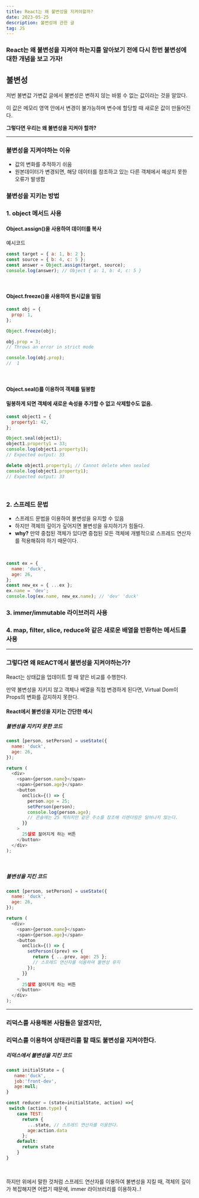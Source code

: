 ```yaml
---
title: React는 왜 불변성을 지켜야할까?
date: 2023-05-25
description: 불변성에 관한 글
tag: JS
---
```


### React는 왜 불변성을 지켜야 하는지를 알아보기 전에 다시 한번 불변성에 대한 개념을 보고 가자!

## 불변성

저번 불변값 가변값 글에서 불변성은 변하지 않는 바뀔 수 없는 값이라는 것을 알았다.

이 값은 메모리 영역 안에서 변경이 불가능하며 변수에 할당할 때 새로운 값이 만들어진다.
<br />

<span className="blue"> **그렇다면 우리는 왜 불변성을 지켜야 할까?** </span>

---

### 불변성을 지켜야하는 이유

- 값의 변화를 추적하기 쉬움
- 원본데이터가 변경되면, 해당 데이터를 참조하고 있는 다른 객체에서 예상치 못한 오류가 발생함

### 불변성을 지키는 방법

### 1. **object 메서드 사용**

#### Object.assign()을 사용하여 데이터를 복사

예시코드

```js
const target = { a: 1, b: 2 };
const source = { b: 4, c: 5 };
const answer = Object.assign(target, source);
console.log(answer); // Object { a: 1, b: 4, c: 5 }
```

<br/>

#### Object.freeze()을 사용하여 원시값을 얼림

```js
const obj = {
  prop: 1,
};

Object.freeze(obj);

obj.prop = 3;
// Throws an error in strict mode

console.log(obj.prop);
//  1
```

<br/>

#### Object.seal()를 이용하여 객체를 밀봉함

#### 밀봉하게 되면 객체에 새로운 속성을 추가할 수 없고 삭제할수도 없음.

```js
const object1 = {
  property1: 42,
};

Object.seal(object1);
object1.property1 = 33;
console.log(object1.property1);
// Expected output: 33

delete object1.property1; // Cannot delete when sealed
console.log(object1.property1);
// Expected output: 33
```

<br/>

### 2. 스프레드 문법

- 스프레드 문법을 이용하여 불변성을 유지할 수 있음
- 하지만 객체의 깊이가 깊어지면 불변성을 유지하기가 힘들다.
- **why?** 만약 중첩된 객체가 있다면 중첩된 모든 객체에 개별적으로 스프레드 연산자를 적용해줘야 하기 때문이다.

<br/>

```js
const ex = {
  name: 'duck',
  age: 26,
};
const new_ex = { ...ex };
ex.name = 'dev';
console.log(ex.name, new_ex.name); // 'dev' 'duck'
```

### 3. immer/immutable 라이브러리 사용

### 4. map, filter, slice, reduce와 같은 새로운 배열을 반환하는 메서드를 사용

---

### 그렇다면 왜 REACT에서 불변성을 지켜야하는가?

React는 상태값을 업데이트 할 때 얕은 비교를 수행한다.

만약 불변성을 지키지 않고 객체나 배열을 직접 변경하게 된다면, Virtual Dom이 Props의 변화를 감지하지 못한다.

#### React에서 불변성을 지키는 간단한 예시

##### 불변성을 지키지 못한 코드

```js
const [person, setPerson] = useState({
  name: 'duck',
  age: 26,
});

return (
  <div>
    <span>{person.name}</span>
    <span>{person.age}</span>
    <button
      onClick={() => {
        person.age = 25;
        setPerson(person);
        console.log(person.age);
        // 콘솔에는 25 찍히지만 같은 주소를 참조해 리렌더링은 일어나지 않는다.
      }}
    >
      25살로 젊어지게 하는 버튼
    </button>
  </div>
);
```

<br/>

##### 불변성을 지킨 코드

```js
const [person, setPerson] = useState({
  name: 'duck',
  age: 26,
});

return (
  <div>
    <span>{person.name}</span>
    <span>{person.age}</span>
    <button
      onClick={() => {
        setPerson((prev) => {
          return { ...prev, age: 25 };
          // 스프레드 연산자를 이용하여 불변성 유지
        });
      }}
    >
      25살로 젊어지게 하는 버튼
    </button>
  </div>
);
```

---

### 리덕스를 사용해본 사람들은 알겠지만,

### 리덕스를 이용하여 상태관리를 할 때도 불변성을 지켜야한다.

##### 리덕스에서 불변성을 지킨 코드

```js
const initialState = {
   name:'duck',
   job:'front-dev',
   age:null;
}

const reducer = (state=initialState, action) =>{
 switch (action.type) {
    case TEST:
      return {
        ...state, // 스프레드 연산자를 이용한다.
        age:action.data
      };
    default:
      return state
    }
}
```

<br/>

하지만 위에서 말한 것처럼 스프레드 연산자를 이용하여 불변성을 지킬 때,
객체의 깊이가 복잡해지면 어렵기 때문에, immer 라이브러리를 이용하자..!
